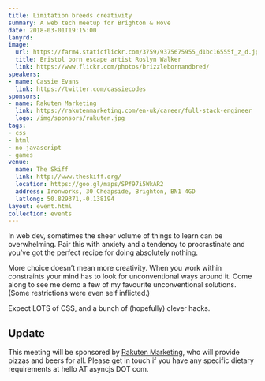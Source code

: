 ```yaml
---
title: Limitation breeds creativity
summary: A web tech meetup for Brighton & Hove
date: 2018-03-01T19:15:00
lanyrd:
image:
  url: https://farm4.staticflickr.com/3759/9375675955_d1bc16555f_z_d.jpg
  title: Bristol born escape artist Roslyn Walker
  link: https://www.flickr.com/photos/brizzlebornandbred/
speakers:
- name: Cassie Evans
  link: https://twitter.com/cassiecodes
sponsors:
- name: Rakuten Marketing
  link: https://rakutenmarketing.com/en-uk/career/full-stack-engineer
  logo: /img/sponsors/rakuten.jpg
tags:
- css
- html
- no-javascript
- games
venue:
  name: The Skiff
  link: http://www.theskiff.org/
  location: https://goo.gl/maps/SPf97i5WkAR2
  address: Ironworks, 30 Cheapside, Brighton, BN1 4GD
  latlong: 50.829371,-0.138194
layout: event.html
collection: events
---
```


In web dev, sometimes the sheer volume of things to learn can be overwhelming. Pair this with anxiety and a tendency to procrastinate and you’ve got the perfect recipe for doing absolutely nothing.

More choice doesn’t mean more creativity. When you work within constraints your mind has to look for unconventional ways around it. Come along to see me demo a few of my favourite unconventional solutions. (Some restrictions were even self inflicted.) 

Expect LOTS of CSS, and a bunch of (hopefully) clever hacks.

## Update

This meeting will be sponsored by [Rakuten Marketing](https://rakutenmarketing.com/en-uk/career/full-stack-engineer), who will provide pizzas and beers for all. Please get in touch if you have any specific dietary requirements at hello AT asyncjs DOT com.
